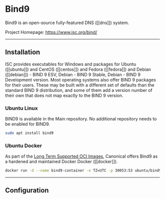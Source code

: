 # Bind9

Bind9 is an open-source fully-featured DNS ([[dns]]) system. 

Project Homepage: https://www.isc.org/bind/

---
## Installation

ISC provides executables for Windows and packages for Ubuntu ([[ubuntu]]) and CentOS ([[centos]]) and Fedora ([[fedora]]) and Debian ([[debian]]) - BIND 9 ESV, Debian - BIND 9 Stable, Debian - BIND 9 Development version. Most operating systems also offer BIND 9 packages for their users. These may be built with a different set of defaults than the standard BIND 9 distribution, and some of them add a version number of their own that does not map exactly to the BIND 9 version.


### Ubuntu Linux

BIND9 is available in the Main repository. No additional repository needs to be enabled for BIND9.

```sh 
sudo apt install bind9
```


### Ubuntu Docker

As part of the [Long Term Supported OCI Images](https://ubuntu.com/security/docker-images), Canonical offers Bind9 as a hardened and maintained Docker Docker ([[docker]]).

```sh
docker run -d --name bind9-container -e TZ=UTC -p 30053:53 ubuntu/bind9:9.18-22.04_beta
```


---
## Configuration

